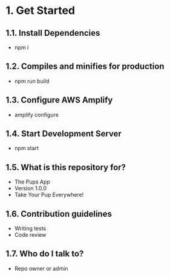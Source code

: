 # 1. Get Started

## 1.1. Install Dependencies

- npm i

## 1.2. Compiles and minifies for production

- npm run build

## 1.3. Configure AWS Amplify

- amplify configure

## 1.4. Start Development Server

- npm start

## 1.5. What is this repository for?

- The Pups App
- Version 1.0.0
- Take Your Pup Everywhere!

## 1.6. Contribution guidelines

- Writing tests
- Code review

## 1.7. Who do I talk to?

- Repo owner or admin
